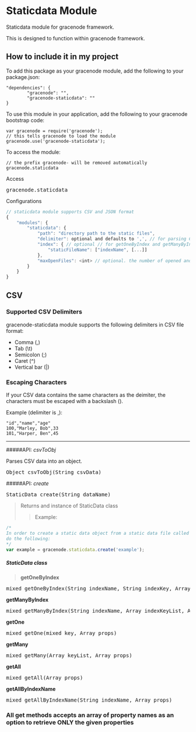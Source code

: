 # Staticdata Module

Staticdata module for gracenode framework.

This is designed to function within gracenode framework.

## How to include it in my project

To add this package as your gracenode module, add the following to your package.json:

```
"dependencies": {
        "gracenode": "",
        "gracenode-staticdata": ""
}
```

To use this module in your application, add the following to your gracenode bootstrap code:

```
var gracenode = require('gracenode');
// this tells gracenode to load the module
gracenode.use('gracenode-staticdata');
```

To access the module:

```
// the prefix gracenode- will be removed automatically
gracenode.staticdata
```


Access
<pre>
gracenode.staticdata
</pre>

Configurations
```javascript
// staticdata module supports CSV and JSON format
{
	"modules": {
		"staticdata": {
			"path": "directory path to the static files",
			"delimiter": optional and defaults to ',', // for parsing CSV files
			"index": { // optional // for getOneByIndex and getManyByIndex
				"staticFileName": ["indexName", [...]]
			},
			"maxOpenFiles": <int> // optional. the number of opened and read files at once on set up. default is 100
		}
	}
}
```

## CSV

### Supported CSV Delimiters

gracenode-staticdata module supports the following delimiters in CSV file format:

- Comma (,)
- Tab (\t)
- Semicolon (;)
- Caret (^)
- Vertical bar (|)

### Escaping Characters

If your CSV data contains the same characters as the deimiter, the characters must be escaped with a backslash (\).

Example (delimiter is ,):

```
"id","name","age"
100,"Marley, Bob",33
101,"Harper, Ben",45
```

***

#####API: *csvToObj*

Parses CSV data into an object.

<pre>
Object csvToObj(String csvData)
</pre>

#####API: *create*
<pre>
StaticData create(String dataName)
</pre>
> Returns and instance of StaticData class
>> Example:
```javascript
/* 
In order to create a static data object from a static data file called "example.csv",
do the following:
*/
var example = gracenode.staticdata.create('example');
```

##### StaticData class

> **getOneByIndex**
<pre>
mixed getOneByIndex(String indexName, String indexKey, Array props)
</pre>
**getManyByIndex**
<pre>
mixed getManyByIndex(String indexName, Array indexKeyList, Array props)
</pre>
**getOne**
<pre>
mixed getOne(mixed key, Array props)
</pre>
**getMany**
<pre>
mixed getMany(Array keyList, Array props)
</pre>
**getAll**
<pre>
mixed getAll(Array props)
</pre>
**getAllByIndexName**
<pre>
mixed getAllByIndexName(String indexName, Array props)
</pre>

### All get methods accepts an array of property names as an option to retrieve ONLY the given properties
